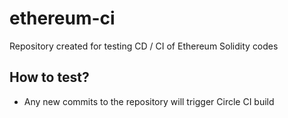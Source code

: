 # ethereum-ci
Repository created for testing CD / CI of Ethereum Solidity codes

## How to test?

- Any new commits to the repository will trigger Circle CI build
